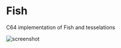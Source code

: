 Fish
===

C64 implementation of Fish and tesselations 

![screenshot](https://raw.github.com/bjartwolf/c64fish/master/screenshot.png)